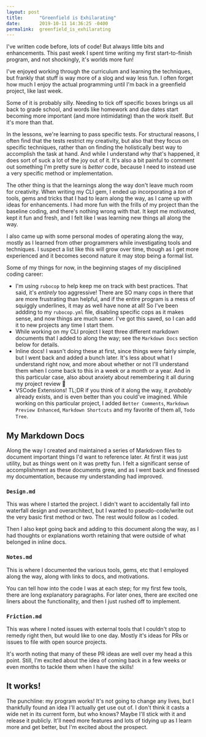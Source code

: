 ```yaml
---
layout: post
title:      "Greenfield is Exhilarating"
date:       2019-10-11 14:36:25 -0400
permalink:  greenfield_is_exhilarating
---
```


I've written code before, lots of code! But always little bits and enhancements. This past week I spent time writing my first start-to-finish program, and not shockingly, it's worlds more fun!

I've enjoyed working through the curriculum and learning the techniques, but frankly that stuff is way more of a slog and way less fun. I often forget how much I enjoy the actual programming until I'm back in a greenfield project, like last week.

Some of it is probably silly. Needing to tick off specific boxes brings us all back to grade school, and words like homework and due dates start becoming more important (and more intimidating) than the work itself. But it's more than that.

In the lessons, we're learning to pass specific tests. For structural reasons, I often find that the tests restrict my creativity, but also that they focus on specific techniques, rather than on finding the holistically best way to accomplish the task at hand. And while I understand _why_ that's happened, it does sort of suck a lot of the joy out of it. It's also a bit painful to comment out something I'm pretty sure is _better_ code, because I need to instead use a very specific method or implementation.

The other thing is that the learnings along the way don't leave much room for creativity. When writing my CLI gem, I ended up incorporating a _ton_ of tools, gems and tricks that I had to learn along the way, as I came up with ideas for enhancements. I had more fun with the frills of my project than the baseline coding, and there's nothing wrong with that. It kept me motivated, kept it fun and fresh, and I felt like I was learning new things all along the way.

I also came up with some personal modes of operating along the way, mostly as I learned from other programmers while investigating tools and techniques. I suspect a list like this will grow over time, though as I get more experienced and it becomes second nature it may stop being a formal list.

Some of my things for now, in the beginning stages of my disciplined coding career:

- I'm using `rubocop` to help keep me on track with best practices. That said, it's _entirely_ too aggressive! There are SO many cops in there that are more frustrating than helpful, and if the entire program is a mess of squiggly underlines, it may as well have none at all! So I've been addding to my `rubocop.yml` file, disabling specific cops as it makes sense, and now things are much saner. I've got this saved, so I can add it to new projects any time I start them.
- While working on my CLI project I kept three different markdown documents that I added to along the way; see the `Markdown Docs` section below for details.
- Inline docs! I wasn't doing these at first, since things were fairly simple, but I went back and added a bunch later. It's less about what I understand right now, and more about whether or not I'll understand them when I come back to this in a week or a month or a year. And in this particular case, also about anxiety about remembering it all during my project review 🤣
- VSCode Extensions! TL;DR if you think of it along the way, it _probably_ already exists, and is even better than you could've imagined. While working on this particular project, I added `Better Comments`, `Markdown Preview Enhanced`, `Markdown Shortcuts` and my favorite of them all, `Todo Tree`.

## My Markdown Docs

Along the way I created and maintained a series of Markdown files to document important things I'd want to reference later. At first it was just utility, but as things went on it was pretty fun. I felt a significant sense of accomplishment as these documents grew, and as I went back and finessed my documentation, because my understanding had improved. 

### `Design.md`

This was where I started the project. I didn't want to accidentally fall into waterfall design and overarchitect, but I wanted to pseudo-code/write out the very basic first method or two. The rest would follow as I coded.

Then I also kept going back and adding to this document along the way, as I had thoughts or explanations worth retaining that were outside of what belonged in inline docs.

### `Notes.md`

This is where I documented the various tools, gems, etc that I employed along the way, along with links to docs, and motivations.

You can tell how into the code I was at each step; for my first few tools, there are long explanatory paragraphs. For later ones, there are excited one liners about the functionality, and then I just rushed off to implement.

### `Friction.md`

This was where I noted issues with external tools that I couldn't stop to remedy right then, but would like to one day. Mostly it's ideas for PRs or issues to file with open source projects.

It's worth noting that many of these PR ideas are well over my head a this point. Still, I'm excited about the idea of coming back in a few weeks or even months to tackle them when I have the skills!

## It works!

The punchline: my program works! It's not going to change any lives, but I thankfully found an idea I'll actually get use out of. I don't think it casts a wide net in its current form, but who knows? Maybe I'll stick with it and release it publicly. It'll need more features and lots of tidying up as I learn more and get better, but I'm excited about the prospect.
